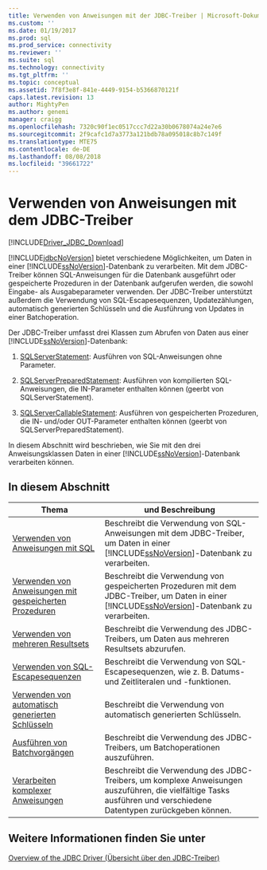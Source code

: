 ```yaml
---
title: Verwenden von Anweisungen mit der JDBC-Treiber | Microsoft-Dokumentation
ms.custom: ''
ms.date: 01/19/2017
ms.prod: sql
ms.prod_service: connectivity
ms.reviewer: ''
ms.suite: sql
ms.technology: connectivity
ms.tgt_pltfrm: ''
ms.topic: conceptual
ms.assetid: 7f8f3e8f-841e-4449-9154-b5366870121f
caps.latest.revision: 13
author: MightyPen
ms.author: genemi
manager: craigg
ms.openlocfilehash: 7320c90f1ec0517ccc7d22a30b0678074a24e7e6
ms.sourcegitcommit: 2f9cafc1d7a3773a121bdb78a095018c8b7c149f
ms.translationtype: MTE75
ms.contentlocale: de-DE
ms.lasthandoff: 08/08/2018
ms.locfileid: "39661722"
---
```

# <a name="using-statements-with-the-jdbc-driver"></a>Verwenden von Anweisungen mit dem JDBC-Treiber

[!INCLUDE[Driver_JDBC_Download](../../includes/driver_jdbc_download.md)]

[!INCLUDE[jdbcNoVersion](../../includes/jdbcnoversion_md.md)] bietet verschiedene Möglichkeiten, um Daten in einer [!INCLUDE[ssNoVersion](../../includes/ssnoversion_md.md)]-Datenbank zu verarbeiten. Mit dem JDBC-Treiber können SQL-Anweisungen für die Datenbank ausgeführt oder gespeicherte Prozeduren in der Datenbank aufgerufen werden, die sowohl Eingabe- als Ausgabeparameter verwenden. Der JDBC-Treiber unterstützt außerdem die Verwendung von SQL-Escapesequenzen, Updatezählungen, automatisch generierten Schlüsseln und die Ausführung von Updates in einer Batchoperation.  
  
Der JDBC-Treiber umfasst drei Klassen zum Abrufen von Daten aus einer [!INCLUDE[ssNoVersion](../../includes/ssnoversion_md.md)]-Datenbank:  
  
1. [SQLServerStatement](../../connect/jdbc/reference/sqlserverstatement-class.md): Ausführen von SQL-Anweisungen ohne Parameter.  
  
2. [SQLServerPreparedStatement](../../connect/jdbc/reference/sqlserverpreparedstatement-class.md): Ausführen von kompilierten SQL-Anweisungen, die IN-Parameter enthalten können (geerbt von SQLServerStatement).  
  
3. [SQLServerCallableStatement](../../connect/jdbc/reference/sqlservercallablestatement-class.md): Ausführen von gespeicherten Prozeduren, die IN- und/oder OUT-Parameter enthalten können (geerbt von SQLServerPreparedStatement).  
  
 In diesem Abschnitt wird beschrieben, wie Sie mit den drei Anweisungsklassen Daten in einer [!INCLUDE[ssNoVersion](../../includes/ssnoversion_md.md)]-Datenbank verarbeiten können.  
  
## <a name="in-this-section"></a>In diesem Abschnitt  

| Thema                                                                                                    | und Beschreibung                                                                                                                                            |
| -------------------------------------------------------------------------------------------------------- | ------------------------------------------------------------------------------------------------------------------------------------------------------ |
| [Verwenden von Anweisungen mit SQL](../../connect/jdbc/using-statements-with-sql.md)                             | Beschreibt die Verwendung von SQL-Anweisungen mit dem JDBC-Treiber, um Daten in einer [!INCLUDE[ssNoVersion](../../includes/ssnoversion_md.md)]-Datenbank zu verarbeiten.    |
| [Verwenden von Anweisungen mit gespeicherten Prozeduren](../../connect/jdbc/using-statements-with-stored-procedures.md) | Beschreibt die Verwendung von gespeicherten Prozeduren mit dem JDBC-Treiber, um Daten in einer [!INCLUDE[ssNoVersion](../../includes/ssnoversion_md.md)]-Datenbank zu verarbeiten. |
| [Verwenden von mehreren Resultsets](../../connect/jdbc/using-multiple-result-sets.md)                           | Beschreibt die Verwendung des JDBC-Treibers, um Daten aus mehreren Resultsets abzurufen.                                                                       |
| [Verwenden von SQL-Escapesequenzen](../../connect/jdbc/using-sql-escape-sequences.md)                           | Beschreibt die Verwendung von SQL-Escapesequenzen, wie z. B. Datums- und Zeitliteralen und -funktionen.                                                               |
| [Verwenden von automatisch generierten Schlüsseln](../../connect/jdbc/using-auto-generated-keys.md)                             | Beschreibt die Verwendung von automatisch generierten Schlüsseln.                                                                                                     |
| [Ausführen von Batchvorgängen](../../connect/jdbc/performing-batch-operations.md)                         | Beschreibt die Verwendung des JDBC-Treibers, um Batchoperationen auszuführen.                                                                                      |
| [Verarbeiten komplexer Anweisungen](../../connect/jdbc/handling-complex-statements.md)                         | Beschreibt die Verwendung des JDBC-Treibers, um komplexe Anweisungen auszuführen, die vielfältige Tasks ausführen und verschiedene Datentypen zurückgeben können.               |
  
## <a name="see-also"></a>Weitere Informationen finden Sie unter

[Overview of the JDBC Driver (Übersicht über den JDBC-Treiber)](../../connect/jdbc/overview-of-the-jdbc-driver.md)  
